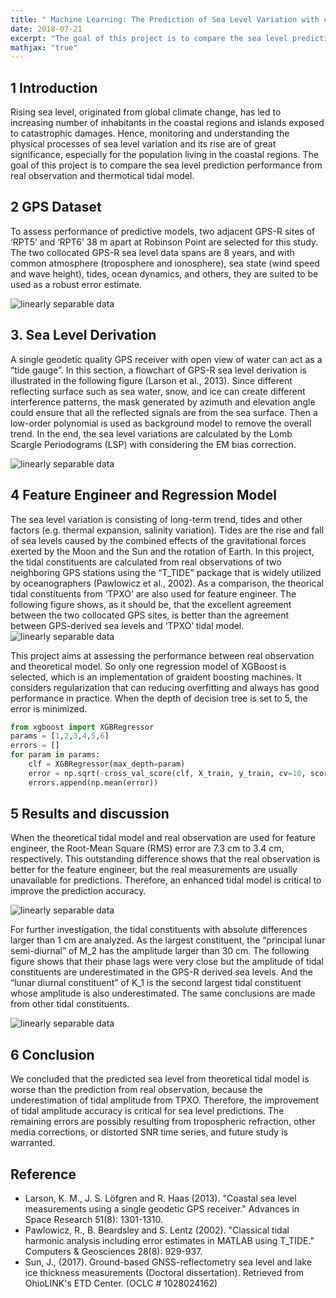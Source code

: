 ```yaml
---
title: " Machine Learning: The Prediction of Sea Level Variation with considering tidal constituents "
date: 2018-07-21
excerpt: "The goal of this project is to compare the sea level prediction performance from real observation and thermotical tidal model."
mathjax: "true"
---
```


## 1 Introduction
Rising sea level, originated from global climate change, has led to increasing number of inhabitants in the coastal regions and islands exposed to catastrophic damages. Hence, monitoring and understanding the physical processes of sea level variation and its rise are of great significance, especially for the population living in the coastal regions. The goal of this project is to compare the sea level prediction performance from real observation and thermotical tidal model.

## 2 GPS Dataset
To assess performance of predictive models, two adjacent GPS-R sites of ‘RPT5’ and ‘RPT6’ 38 m apart at Robinson Point are selected for this study. The two collocated GPS-R sea level data spans are 8 years, and with common atmosphere (troposphere and ionosphere), sea state (wind speed and wave height), tides, ocean dynamics, and others, they are suited to be used as a robust error estimate.

<img src="{{ site.url }}{{ site.baseurl }}/images/ml_sealevel/2_1.png" alt="linearly separable data">

## 3. Sea Level Derivation
A single geodetic quality GPS receiver with open view of water can act as a “tide gauge”. In this section, a flowchart of GPS-R sea level derivation is illustrated in the following figure (Larson et al., 2013). Since different reflecting surface such as sea water, snow, and ice can create different interference patterns, the mask generated by azimuth and elevation angle could ensure that all the reflected signals are from the sea surface. Then a low-order polynomial is used as background model to remove the overall trend. In the end, the sea level variations are calculated by the Lomb Scargle Periodograms (LSP) with considering the EM bias correction.

<img src="{{ site.url }}{{ site.baseurl }}/images/ml_sealevel/3_1.png" alt="linearly separable data">

## 4 Feature Engineer and Regression Model
The sea level variation is consisting of long-term trend, tides and other factors (e.g. thermal expansion, salinity variation). Tides are the rise and fall of sea levels caused by the combined effects of the gravitational forces exerted by the Moon and the Sun and the rotation of Earth. In this project, the tidal constituents are calculated from real observations of two neighboring GPS stations using the “T_TIDE” package that is widely utilized by oceanographers (Pawlowicz et al., 2002). As a comparison, the theorical tidal constituents from ‘TPXO’ are also used for feature engineer. The following figure shows, as it should be, that the excellent agreement between the two collocated GPS sites, is better than the agreement between GPS-derived sea levels and ‘TPXO’ tidal model.
<img src="{{ site.url }}{{ site.baseurl }}/images/ml_sealevel/4_1.png" alt="linearly separable data">

This project aims at assessing the performance between real observation and theoretical model. So only one regression model of XGBoost is selected, which is an implementation of graident boosting machines. It considers regularization that can reducing overfitting and always has good performance in practice. When the depth of decision tree is set to 5, the error is minimized.
```python
from xgboost import XGBRegressor
params = [1,2,3,4,5,6]
errors = []
for param in params:
    clf = XGBRegressor(max_depth=param)
    error = np.sqrt(-cross_val_score(clf, X_train, y_train, cv=10, scoring='neg_mean_squared_error'))
    errors.append(np.mean(error))
```

## 5 Results and discussion
When the theoretical tidal model and real observation are used for feature engineer, the Root-Mean Square (RMS) error are 7.3 cm to 3.4 cm, respectively. This outstanding difference shows that the real observation is better for the feature engineer, but the real measurements are usually unavailable for predictions. Therefore, an enhanced tidal model is critical to improve the prediction accuracy.

<img src="{{ site.url }}{{ site.baseurl }}/images/ml_sealevel/5_1.png" alt="linearly separable data">

For further investigation, the tidal constituents with absolute differences larger than 1 cm are analyzed. As the largest constituent, the “principal lunar semi-diurnal” of M_2 has the amplitude larger than 30 cm. The following figure shows that their phase lags were very close but the amplitude of tidal constituents are underestimated in the GPS-R derived sea levels. And the “lunar diurnal constituent” of K_1 is the second largest tidal constituent whose amplitude is also underestimated. The same conclusions are made from other tidal constituents.

<img src="{{ site.url }}{{ site.baseurl }}/images/ml_sealevel/5_2.png" alt="linearly separable data">

## 6 Conclusion
We concluded that the predicted sea level from theoretical tidal model is worse than the prediction from real observation, because the underestimation of tidal amplitude from TPXO. Therefore, the improvement of tidal amplitude accuracy is critical for sea level predictions. The remaining errors are possibly resulting from tropospheric refraction, other media corrections, or distorted SNR time series, and future study is warranted.

## Reference
+ Larson, K. M., J. S. Löfgren and R. Haas (2013). "Coastal sea level measurements using a single geodetic GPS receiver." Advances in Space Research 51(8): 1301-1310.
+ Pawlowicz, R., B. Beardsley and S. Lentz (2002). "Classical tidal harmonic analysis including error estimates in MATLAB using T_TIDE." Computers & Geosciences 28(8): 929-937.
+ Sun, J., (2017). Ground-based GNSS-reflectometry sea level and lake ice thickness measurements (Doctoral dissertation). Retrieved from OhioLINK's ETD Center. (OCLC # 1028024162)



